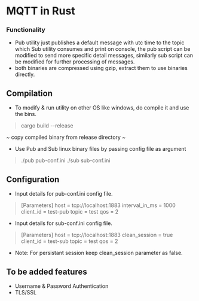 # MQTT in Rust #

### Functionality ###
- Pub utility just publishes a default message with utc time to the topic which Sub utility consumes and print on console,
the pub script can be modified to send more specific detail messages, similarly sub script can be modified for further processing of messages.
- both binaries are compressed using gzip, extract them to use binaries directly.

## Compilation ##
- To modify & run utility on other OS like windows, do compile it and use the bins. 
>cargo build --release

~ copy compiled binary from release directory ~
- Use Pub and Sub linux binary files by passing config file as argument
> ./pub pub-conf.ini
> ./sub sub-conf.ini


## Configuration ##
- Input details for pub-conf.ini config file.
>[Parameters]
>host = tcp://localhost:1883
>interval_in_ms = 1000
>client_id = test-pub
>topic = test
>qos = 2

- Input details for sub-conf.ini config file.
>[Parameters]
>host = tcp://localhost:1883
>clean_session = true
>client_id = test-sub
>topic = test
>qos = 2

* Note: For persistant session keep clean_session parameter as false.

## To be added features ##
 - Username & Password Authentication
 - TLS/SSL 